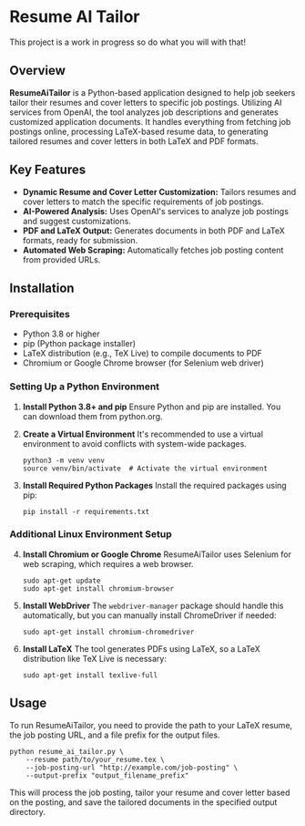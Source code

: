 # Resume AI Tailor

This project is a work in progress so do what you will with that!

## Overview

**ResumeAiTailor** is a Python-based application designed to help job seekers tailor their resumes and cover letters to specific job postings. Utilizing AI services from OpenAI, the tool analyzes job descriptions and generates customized application documents. It handles everything from fetching job postings online, processing LaTeX-based resume data, to generating tailored resumes and cover letters in both LaTeX and PDF formats.

## Key Features

- **Dynamic Resume and Cover Letter Customization:** Tailors resumes and cover letters to match the specific requirements of job postings.
- **AI-Powered Analysis:** Uses OpenAI's services to analyze job postings and suggest customizations.
- **PDF and LaTeX Output:** Generates documents in both PDF and LaTeX formats, ready for submission.
- **Automated Web Scraping:** Automatically fetches job posting content from provided URLs.

## Installation

### Prerequisites

- Python 3.8 or higher
- pip (Python package installer)
- LaTeX distribution (e.g., TeX Live) to compile documents to PDF
- Chromium or Google Chrome browser (for Selenium web driver)

### Setting Up a Python Environment

1. **Install Python 3.8+ and pip**
   Ensure Python and pip are installed. You can download them from python.org.

2. **Create a Virtual Environment**
   It's recommended to use a virtual environment to avoid conflicts with system-wide packages.
   ```
   python3 -m venv venv
   source venv/bin/activate  # Activate the virtual environment
   ```

3. **Install Required Python Packages**
   Install the required packages using pip:
   ```
   pip install -r requirements.txt
   ```
### Additional Linux Environment Setup

4. **Install Chromium or Google Chrome**
   ResumeAiTailor uses Selenium for web scraping, which requires a web browser.
   ```
   sudo apt-get update
   sudo apt-get install chromium-browser
   ```

5. **Install WebDriver**
   The `webdriver-manager` package should handle this automatically, but you can manually install ChromeDriver if needed:
   ```
   sudo apt-get install chromium-chromedriver
   ```

6. **Install LaTeX**
   The tool generates PDFs using LaTeX, so a LaTeX distribution like TeX Live is necessary:
   ```
   sudo apt-get install texlive-full
   ```

## Usage
To run ResumeAiTailor, you need to provide the path to your LaTeX resume, the job posting URL, and a file prefix for the output files.

```
python resume_ai_tailor.py \
	--resume path/to/your_resume.tex \
	--job-posting-url "http://example.com/job-posting" \
	--output-prefix "output_filename_prefix"
```
This will process the job posting, tailor your resume and cover letter based on the posting, and save the tailored documents in the specified output directory.